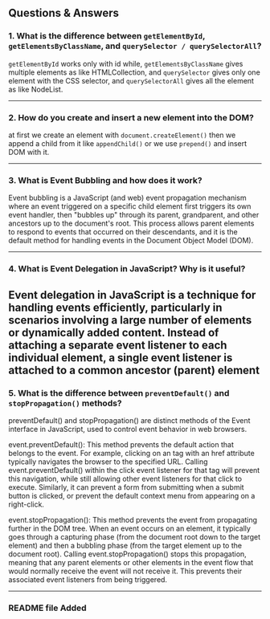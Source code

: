 ## Questions & Answers

### 1. What is the difference between `getElementById`, `getElementsByClassName`, and `querySelector / querySelectorAll`?


`getElementById`
 works only with id while, 
`getElementsByClassName`
 gives multiple elements as like HTMLCollection, and
`querySelector`
 gives only one element with the CSS selector, and 
`querySelectorAll`
 gives all the element as like NodeList.

---

### 2. How do you create and insert a new element into the DOM?

at first we create an element with
`document.createElement()`
 then we append a child from it like
`appendChild()`
 or we use
`prepend()`
 and insert DOM with it.

---

### 3. What is Event Bubbling and how does it work?

Event bubbling is a JavaScript (and web) event propagation mechanism where an event triggered on a specific child element first triggers its own event handler, then "bubbles up" through its parent, grandparent, and other ancestors up to the document's root. This process allows parent elements to respond to events that occurred on their descendants, and it is the default method for handling events in the Document Object Model (DOM). 


---

### 4. What is Event Delegation in JavaScript? Why is it useful?

Event delegation in JavaScript is a technique for handling events efficiently, particularly in scenarios involving a large number of elements or dynamically added content. Instead of attaching a separate event listener to each individual element, a single event listener is attached to a common ancestor (parent) element
---

### 5. What is the difference between `preventDefault()` and `stopPropagation()` methods?

preventDefault() and stopPropagation() are distinct methods of the Event interface in JavaScript, used to control event behavior in web browsers. 

event.preventDefault():
This method prevents the default action that belongs to the event. For example, clicking on an <a> tag with an href attribute typically navigates the browser to the specified URL. Calling event.preventDefault() within the click event listener for that <a> tag will prevent this navigation, while still allowing other event listeners for that click to execute. Similarly, it can prevent a form from submitting when a submit button is clicked, or prevent the default context menu from appearing on a right-click.

event.stopPropagation():
This method prevents the event from propagating further in the DOM tree. When an event occurs on an element, it typically goes through a capturing phase (from the document root down to the target element) and then a bubbling phase (from the target element up to the document root). Calling event.stopPropagation() stops this propagation, meaning that any parent elements or other elements in the event flow that would normally receive the event will not receive it. This prevents their associated event listeners from being triggered.

---

### README file Added


